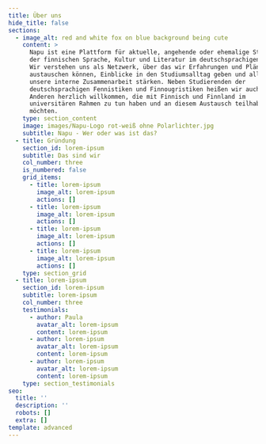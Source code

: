```yaml
---
title: Über uns
hide_title: false
sections:
  - image_alt: red and white fox on blue background being cute
    content: >
      Napu ist eine Plattform für aktuelle, angehende oder ehemalige Studierende
      der finnischen Sprache, Kultur und Literatur im deutschsprachigen Raum.
      Wir verstehen uns als Netzwerk, über das wir Erfahrungen und Pläne
      austauschen können, Einblicke in den Studiumsalltag geben und allgemein
      unsere interne Zusammenarbeit stärken. Neben Studierenden der
      deutschsprachigen Fennistiken und Finnougristiken heißen wir auch alle
      Anderen herzlich willkommen, die mit Finnisch und Finnland im
      universitären Rahmen zu tun haben und an diesem Austausch teilhaben
      möchten.
    type: section_content
    image: images/Napu-Logo rot-weiß ohne Polarlichter.jpg
    subtitle: Napu - Wer oder was ist das?
  - title: Gründung
    section_id: lorem-ipsum
    subtitle: Das sind wir
    col_number: three
    is_numbered: false
    grid_items:
      - title: lorem-ipsum
        image_alt: lorem-ipsum
        actions: []
      - title: lorem-ipsum
        image_alt: lorem-ipsum
        actions: []
      - title: lorem-ipsum
        image_alt: lorem-ipsum
        actions: []
      - title: lorem-ipsum
        image_alt: lorem-ipsum
        actions: []
    type: section_grid
  - title: lorem-ipsum
    section_id: lorem-ipsum
    subtitle: lorem-ipsum
    col_number: three
    testimonials:
      - author: Paula
        avatar_alt: lorem-ipsum
        content: lorem-ipsum
      - author: lorem-ipsum
        avatar_alt: lorem-ipsum
        content: lorem-ipsum
      - author: lorem-ipsum
        avatar_alt: lorem-ipsum
        content: lorem-ipsum
    type: section_testimonials
seo:
  title: ''
  description: ''
  robots: []
  extra: []
template: advanced
---
```

